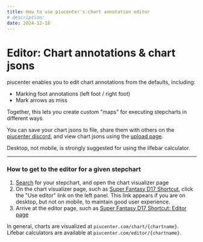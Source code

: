 ```yaml
---
title: How to use piucenter's chart annotation editor
# description: 
date: 2024-12-18
---
```

# Editor: Chart annotations & chart jsons

piucenter enables you to edit chart annotations from the defaults, including:

- Marking foot annotations (left foot / right foot)
- Mark arrows as miss

Together, this lets you create custom "maps" for executing stepcharts in different ways.

You can save your chart jsons to file, share them with others on the [piucenter discord](https://discord.gg/aHbZsk7j2U), and view chart jsons using the [upload page](/upload).

Desktop, not mobile, is strongly suggested for using the lifebar calculator.

---

### How to get to the editor for a given stepchart
1. [Search](/search) for your stepchart, and open the chart visualizer page
2. On the chart visualizer page, such as [Super Fantasy D17 Shortcut](/chart/Super_Fantasy_-_SHORT_CUT_-_-_SHK_D17_SHORTCUT), click the "Use editor" link on the left panel. This link appears if you are on desktop, but not on mobile, to maintain good user experience.
3. Arrive at the editor page, such as [Super Fantasy D17 Shortcut: Editor page](/editor/Super_Fantasy_-_SHORT_CUT_-_-_SHK_D17_SHORTCUT)

In general, charts are visualized at `piucenter.com/chart/{chartname}`. Lifebar calculators are available at `piucenter.com/editor/{chartname}`.
